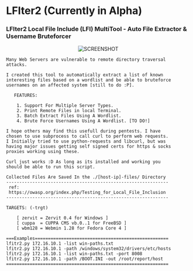 # LFIter2 (Currently in Alpha)
### LFIter2 Local File Include (LFI) MultiTool - Auto File Extractor &amp; Username Bruteforcer
<p><center><img src="https://raw.githubusercontent.com/3mrgnc3/LFIter2/master/lfiter2.png" alt="SCREENSHOT""></center></p>

<script type="text/javascript" src="https://asciinema.org/a/arr98z06veopifesnnrybd1li.js" id="asciicast-arr98z06veopifesnnrybd1li" async></script>

    Many Web Servers are vulnerable to remote directory traversal      
    attacks.                                                           
                                                                       
    I created this tool to automatically extract a list of known        
    interesting files based on a wordlist and be able to bruteforce
    usernames on an affected system [still to do :P].                             
                                                                       
       FEATURES:
       
        1. Support For Multiple Server Types.
        2. Print Remote Files in local Terminal.
        3. Batch Extract Files Using A Wordlist.
        4. Brute Force Usernames Using A Wordlist. [TO DO!]             
                                                                       
    I hope others may find this usefull during pentests. I have 
    chosen to use subprocess to call curl to perform web requests. 
    I Initially tried to use python-requests and libcurl, but was 
    having major issues getting self signed certs for https & socks 
    proxies working using these. 
                                                                      
    Curl just works :D As long as its installed and working you 
    should be able to run this script.
                                                                       
    Collected Files Are Saved In the ./[host-ip]-files/ Directory      
    --------------------------------------------------------------            
     ref:                                                              
     https://owasp.org/index.php/Testing_for_Local_File_Inclusion      
    --------------------------------------------------------------     
                                                                       
    TARGETS: (-trgt)                                                   
                                                                       
        [ zervit = Zervit 0.4 for Windows ]
        [ cuppa  = CUPPA CMS vb.0..1 for FreeBSD ]
        [ wbm128 = Webmin 1.28 for Fedora Core 4 ]                     

    ===Examples===================================================     
    lfitr2.py 172.16.10.1 -list win-paths.txt                          
    lfitr2.py 172.16.10.1 -path /windows/system32/drivers/etc/hosts    
    lfitr2.py 172.16.10.1 -list win-paths.txt -port 8008               
    lfitr2.py 172.16.10.1 -path /BOOT.INI -out /root/report/host       
    ==============================================================                                                                          
